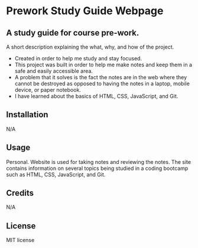 # Prework Study Guide Webpage

## A study guide for course pre-work.

A short description explaining the what, why, and how of the project.

- Created in order to help me study and stay focused. 
- This project was built in order to help me make notes and keep them in a safe and easily accessible area. 
- A problem that it solves is the fact the notes are in the web where they cannot be destroyed as opposed to having the notes in a laptop, mobile device, or paper notebook.
- I have learned about the basics of HTML, CSS, JavaScript, and Git. 


## Installation

N/A

## Usage

Personal. Website is used for taking notes and reviewing the notes. The site contains information on several topics being studied in a coding bootcamp such as HTML, CSS, JavaScript, and Git. 

## Credits

N/A

## License

MIT license